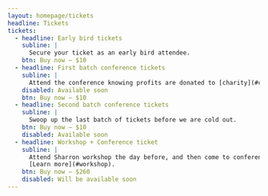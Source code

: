 ```yaml
---
layout: homepage/tickets
headline: Tickets
tickets:
  - headline: Early bird tickets
    subline: |
      Secure your ticket as an early bird attendee.
    btn: Buy now – $10
  - headline: First batch conference tickets
    subline: |
      Attend the conference knowing profits are donated to [charity](#charity).
    disabled: Available soon
    btn: Buy now – $10
  - headline: Second batch conference tickets
    subline: |
      Swoop up the last batch of tickets before we are cold out.
    btn: Buy now – $10
    disabled: Available soon
  - headline: Workshop + Conference ticket
    subline: |
      Attend Sharron workshop the day before, and then come to conference the next day.
      [Learn more](#workshop).
    btn: Buy now – $260
    disabled: Will be available soon
---
```

